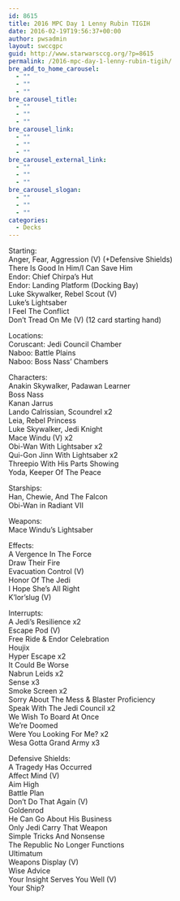 ```yaml
---
id: 8615
title: 2016 MPC Day 1 Lenny Rubin TIGIH
date: 2016-02-19T19:56:37+00:00
author: pwsadmin
layout: swccgpc
guid: http://www.starwarsccg.org/?p=8615
permalink: /2016-mpc-day-1-lenny-rubin-tigih/
bre_add_to_home_carousel:
  - ""
  - ""
  - ""
bre_carousel_title:
  - ""
  - ""
  - ""
bre_carousel_link:
  - ""
  - ""
  - ""
bre_carousel_external_link:
  - ""
  - ""
  - ""
bre_carousel_slogan:
  - ""
  - ""
  - ""
categories:
  - Decks
---
```

Starting:  
Anger, Fear, Aggression (V) (+Defensive Shields)  
There Is Good In Him/I Can Save Him  
Endor: Chief Chirpa&#8217;s Hut  
Endor: Landing Platform (Docking Bay)  
Luke Skywalker, Rebel Scout (V)  
Luke&#8217;s Lightsaber  
I Feel The Conflict  
Don’t Tread On Me (V) (12 card starting hand)

Locations:  
Coruscant: Jedi Council Chamber  
Naboo: Battle Plains  
Naboo: Boss Nass&#8217; Chambers

Characters:  
Anakin Skywalker, Padawan Learner  
Boss Nass  
Kanan Jarrus  
Lando Calrissian, Scoundrel x2  
Leia, Rebel Princess  
Luke Skywalker, Jedi Knight  
Mace Windu (V) x2  
Obi-Wan With Lightsaber x2  
Qui-Gon Jinn With Lightsaber x2  
Threepio With His Parts Showing  
Yoda, Keeper Of The Peace

Starships:  
Han, Chewie, And The Falcon  
Obi-Wan in Radiant VII

Weapons:  
Mace Windu&#8217;s Lightsaber 

Effects:  
A Vergence In The Force  
Draw Their Fire  
Evacuation Control (V)  
Honor Of The Jedi  
I Hope She&#8217;s All Right  
K&#8217;lor&#8217;slug (V)

Interrupts:  
A Jedi&#8217;s Resilience x2  
Escape Pod (V)  
Free Ride & Endor Celebration  
Houjix  
Hyper Escape x2  
It Could Be Worse  
Nabrun Leids x2  
Sense x3  
Smoke Screen x2  
Sorry About The Mess & Blaster Proficiency  
Speak With The Jedi Council x2  
We Wish To Board At Once  
We&#8217;re Doomed  
Were You Looking For Me? x2  
Wesa Gotta Grand Army x3

Defensive Shields:  
A Tragedy Has Occurred  
Affect Mind (V)  
Aim High  
Battle Plan  
Don&#8217;t Do That Again (V)  
Goldenrod  
He Can Go About His Business  
Only Jedi Carry That Weapon  
Simple Tricks And Nonsense  
The Republic No Longer Functions  
Ultimatum  
Weapons Display (V)  
Wise Advice  
Your Insight Serves You Well (V)  
Your Ship?